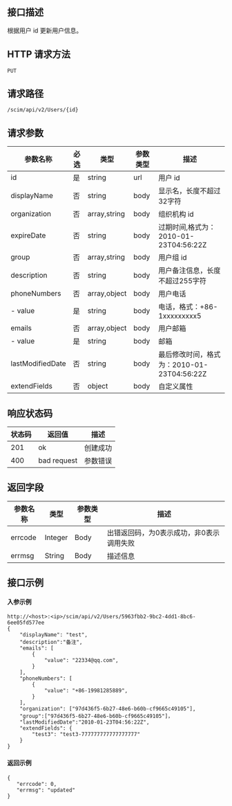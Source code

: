 
## 接口描述
根据用户 id 更新用户信息。

## HTTP 请求方法
```
PUT
```

## 请求路径
```
/scim/api/v2/Users/{id}
```


## 请求参数
| 参数名称         | 必选 | 类型         | 参数类型 | 描述                                      |
| ---------------- | ---- | ------------ | -------- | ----------------------------------------- |
| id               | 是   | string       | url      | 用户 id                                   |
| displayName      | 否   | string       | body     | 显示名，长度不超过32字符                  |
| organization     | 否   | array,string | body     | 组织机构 id                               |
| expireDate       | 否   | string       | body     | 过期时间,格式为：2010-01-23T04:56:22Z     |
| group            | 否   | array,string | body     | 用户组 id                                 |
| description      | 否   | string       | body     | 用户备注信息，长度不超过255字符           |
| phoneNumbers     | 否   | array,object | body     | 用户电话                                  |
| - value          | 是   | string       | body     | 电话，格式：+86-1xxxxxxxxx5               |
| emails           | 否   | array,object | body     | 用户邮箱                                  |
| - value          | 是   | string       | body     | 邮箱                                      |
| lastModifiedDate | 否   | string       | body     | 最后修改时间，格式为：2010-01-23T04:56:22Z |
| extendFields     | 否   | object       | body     | 自定义属性                                |





## 响应状态码
| 状态码 | 返回值      | 描述 |
| ---- | ----------- | ----------- |
| 201  | ok          | 创建成功    |
| 400  | bad request | 参数错误    |



## 返回字段
| 参数名称 | 类型    | 参数类型 | 描述                                     |
| -------- | ------- | -------- | ---------------------------------------- |
| errcode  | Integer | Body     | 出错返回码，为0表示成功，非0表示调用失败 |
| errmsg   | String  | Body     | 描述信息                                 |





##  接口示例
#### 入参示例
```
http://<host>:<ip>/scim/api/v2/Users/5963fbb2-9bc2-4dd1-8bc6-6ee05fd577ee
{
    "displayName": "test",
    "description":"备注",
    "emails": [
        {
            "value": "22334@qq.com",
        }
    ],
    "phoneNumbers": [
        {
            "value": "+86-19981285889",
        }
    ],
    "organization": ["97d436f5-6b27-48e6-b60b-cf9665c49105"],
    "group":["97d436f5-6b27-48e6-b60b-cf9665c49105"]，
    "lastModifiedDate":"2010-01-23T04:56:22Z",
    "extendFields": {
        "test3": "test3-777777777777777777"
    }
}
```
#### 返回示例
```
{
   "errcode": 0,
   "errmsg": "updated"
}
```




